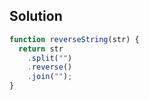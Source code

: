 ## Solution


```js
function reverseString(str) {
  return str
    .split("")
    .reverse()
    .join("");
}
```
